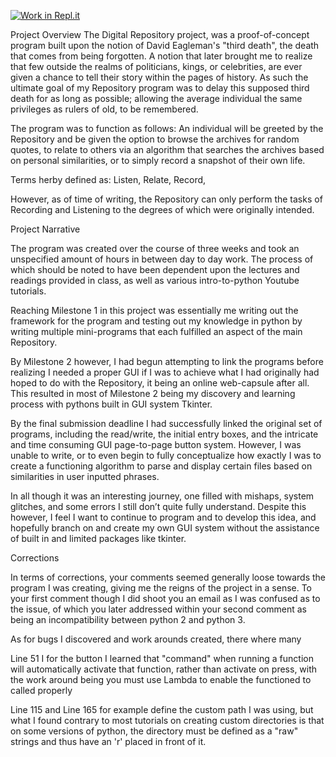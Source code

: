 [![Work in Repl.it](https://classroom.github.com/assets/work-in-replit-14baed9a392b3a25080506f3b7b6d57f295ec2978f6f33ec97e36a161684cbe9.svg)](https://classroom.github.com/online_ide?assignment_repo_id=3746748&assignment_repo_type=AssignmentRepo)

Project Overview
The Digital Repository project, was a proof-of-concept program built upon the notion of David Eagleman's "third death", the death that comes from being forgotten.
A notion that later brought me to realize that few outside the realms of politicians, kings, or celebrities, are ever given a chance to tell their story within the pages of history.
As such the ultimate goal of my Repository program was to delay this supposed third death for as long as possible; allowing the average individual the same privileges as rulers of old, to be remembered.

The program was to function as follows:
An individual will be greeted by the Repository and be given the option to browse the archives for random quotes, to relate to others via an algorithm that searches the archives based on personal similarities, or to simply record a snapshot of their own life.

Terms herby defined as: Listen, Relate, Record,

However, as of time of writing, the Repository can only perform the tasks of Recording and Listening to the degrees of which were originally intended.

Project Narrative

The program was created over the course of three weeks and took an unspecified amount of hours in between day to day work. The process of which should be noted to have been dependent upon the lectures and readings provided in class, as well as various intro-to-python Youtube tutorials.

Reaching Milestone 1 in this project was essentially me writing out the framework for the program and testing out my knowledge in python by writing multiple mini-programs that each fulfilled an aspect of the main Repository.

By Milestone 2 however, I had begun attempting to link the programs before realizing I needed a proper GUI if I was to achieve what I had originally had hoped to do with the Repository, it being an online web-capsule after all. This resulted in most of Milestone 2 being my discovery and learning process with pythons built in GUI system Tkinter.

By the final submission deadline I had successfully linked the original set of programs, including the read/write, the initial entry boxes, and the intricate and time consuming GUI page-to-page button system. However, I was unable to write, or to even begin to fully conceptualize how exactly I was to create a functioning algorithm to parse and display certain files based on similarities in user inputted phrases.

In all though it was an interesting journey, one filled with mishaps, system glitches, and some errors I still don’t quite fully understand. Despite this however, I feel I want to continue to program and to develop this idea, and hopefully branch on and create my own GUI system without the assistance of built in and limited packages like tkinter.

Corrections

In terms of corrections, your comments seemed generally loose towards the program I was creating, giving me the reigns of the project in a sense. To your first comment though I did shoot you an email as I was confused as to the issue, of which you later addressed within your second comment as being an incompatibility between python 2 and python 3.

As for bugs I discovered and work arounds created, there where many

Line 51 I for the button I learned that "command" when running a function will automatically activate that function, rather than activate on press, with the work around being you must use Lambda to enable the functioned to called properly

Line 115 and Line 165 for example define the custom path I was using, but what I found contrary to most tutorials on creating custom directories is that on some versions of python, the directory must be defined as a "raw" strings and thus have an 'r' placed in front of it.
